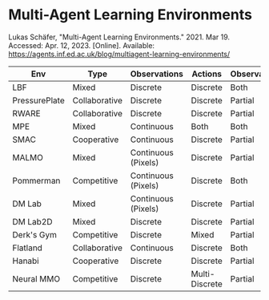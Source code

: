 # Multi-Agent Learning Environments

Lukas Schäfer, "Multi-Agent Learning Environments." 2021. Mar 19. Accessed: Apr. 12, 2023. [Online]. Available: https://agents.inf.ed.ac.uk/blog/multiagent-learning-environments/

<!-- 
https://agents.inf.ed.ac.uk/blog/multiagent-learning-environments/#lbf |
 -->


| Env          | Type          | Observations       | Actions          | Observability |
|--------------|---------------|--------------------|------------------|---------------|
| LBF          | Mixed         | Discrete           | Discrete         | Both          |
| PressurePlate| Collaborative | Discrete           | Discrete         | Partial       |
| RWARE        | Collaborative | Discrete           | Discrete         | Partial       |
| MPE          | Mixed         | Continuous         | Both             | Both          |
| SMAC         | Cooperative   | Continuous         | Discrete         | Partial       |
| MALMO        | Mixed         | Continuous (Pixels)| Discrete         | Partial       |
| Pommerman    | Competitive   | Continuous (Pixels)| Discrete         | Both          |
| DM Lab       | Mixed         | Continuous (Pixels)| Discrete         | Partial       |
| DM Lab2D     | Mixed         | Discrete           | Discrete         | Partial       |
| Derk's Gym   | Competitive   | Discrete           | Mixed            | Partial       |
| Flatland     | Collaborative | Continuous         | Discrete         | Both          |
| Hanabi       | Cooperative   | Discrete           | Discrete         | Partial       |
| Neural MMO   | Competitive   | Discrete           | Multi-Discrete   | Partial       |
